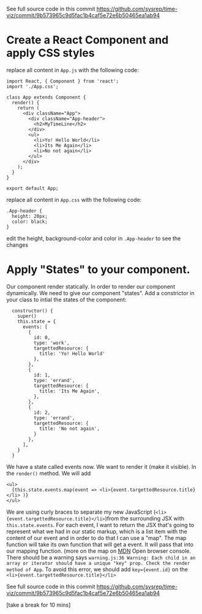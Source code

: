 
See full source code in this commit <https://github.com/sysrep/time-viz/commit/9b573965c9d5fac1b4caf5e72e6b50465ea1ab94>

# Create a React Component and apply CSS styles
replace all content in `App.js` with the following code:
```
import React, { Component } from 'react';
import './App.css';

class App extends Component {
  render() {
    return (
      <div className="App">
        <div className="App-header">
          <h2>MyTimeLine</h2>
        </div>
        <ul>
          <li>Yo! Hello World</li>
          <li>Its Me Again</li>
          <li>No not again</li>
        </ul>
      </div>
    );
  }
}

export default App;

```
replace all content in `App.css` with the following code:
```
.App-header {
  height: 20px;
  color: black;
}

```
edit the height, background-color and color in `.App-header` to see the changes

# Apply "States" to your component.
Our component render statically. In order to render our component dynamically. We need to give our component "states".
Add a constrictor in your class to intial the states of the component:
```
  constructor() {
    super()
    this.state = {
      events: [
        {
          id: 0,
          type: 'work',
          targettedResource: {
            title: 'Yo! Hello World'
          },
        },
        {
          id: 1,
          type: 'errand',
          targettedResource: {
            title: 'Its Me Again',
          },
        },
        {
          id: 2,
          type: 'errand',
          targettedResource: {
            title: 'No not again',
          }
        },
      ],
    }
  }
```
We have a state called events now. We want to render it (make it visible). In the `render()` method. We will add
```
<ul>
  {this.state.events.map(event => <li>{event.targettedResource.title}</li> )}
</ul>
```
We are using curly braces to separate my new JavaScript (`<li>{event.targettedResource.title}</li>`)from the surrounding JSX with `this.state.events`. For each event, I want to return the JSX that's going to represent what we had in our static markup, which is a list item with the content of our event and in order to do that I can use a "map". The map function will take its own function that will get a event. It will pass that into our mapping function. (more on the map on [MDN](https://developer.mozilla.org/en-US/docs/Web/JavaScript/Reference/Global_Objects/Array/map)
Open browser console. There should be a warning says `warning.js:36 Warning: Each child in an array or iterator should have a unique "key" prop. Check the render method of App`. To avoid this error, we should add `key={event.id}` on the `<li>{event.targettedResource.title}</li>`

See full source code in this commit <https://github.com/sysrep/time-viz/commit/9b573965c9d5fac1b4caf5e72e6b50465ea1ab94>

[take a break for 10 mins]
